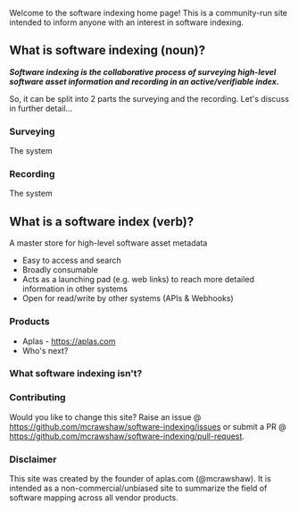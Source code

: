 Welcome to the software indexing home page! This is a community-run site intended to inform anyone with an interest in software indexing.

## What is software indexing (noun)?

_**Software indexing is the collaborative process of surveying high-level software asset information and recording in an active/verifiable index.**_

So, it can be split into 2 parts the surveying and the recording. Let's discuss in further detail...

### Surveying

The system

### Recording

The system

## What is a software index (verb)?

A master store for high-level software asset metadata

- Easy to access and search
- Broadly consumable
- Acts as a launching pad (e.g. web links) to reach more detailed information in other systems
- Open for read/write by other systems (APIs & Webhooks)

### Products

- Aplas - https://aplas.com
- Who's next?

### What software indexing isn't?

### Contributing

Would you like to change this site? Raise an issue @ https://github.com/mcrawshaw/software-indexing/issues or submit a PR @ https://github.com/mcrawshaw/software-indexing/pull-request.

### Disclaimer

This site was created by the founder of aplas.com (@mcrawshaw). It is intended as a non-commercial/unbiased site to summarize the field of software mapping across all vendor products.
